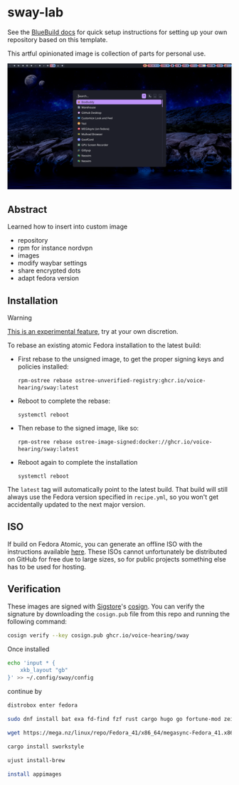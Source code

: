 # sway-lab

See the [BlueBuild docs](https://blue-build.org/how-to/setup/) for quick setup instructions for setting up your own repository based on this template.

This artful opinionated image is collection of parts for personal use. 

![sway](https://github.com/voice-hearing/sway-lab/blob/main/2025-03-31T21%3A05%3A25%2C047822887%2B01%3A00.png)
## Abstract
Learned how to insert into custom image
* repository 
* rpm for instance nordvpn
* images
* modify waybar settings
* share encrypted dots
* adapt fedora version
  
## Installation

> [!WARNING]  
> [This is an experimental feature](https://www.fedoraproject.org/wiki/Changes/OstreeNativeContainerStable), try at your own discretion.

To rebase an existing atomic Fedora installation to the latest build:

- First rebase to the unsigned image, to get the proper signing keys and policies installed:
  ```
  rpm-ostree rebase ostree-unverified-registry:ghcr.io/voice-hearing/sway:latest
  ```
- Reboot to complete the rebase:
  ```
  systemctl reboot
  ```
- Then rebase to the signed image, like so:
  ```
  rpm-ostree rebase ostree-image-signed:docker://ghcr.io/voice-hearing/sway:latest
  ```
- Reboot again to complete the installation
  ```
  systemctl reboot
  ```

The `latest` tag will automatically point to the latest build. That build will still always use the Fedora version specified in `recipe.yml`, so you won't get accidentally updated to the next major version.

## ISO

If build on Fedora Atomic, you can generate an offline ISO with the instructions available [here](https://blue-build.org/learn/universal-blue/#fresh-install-from-an-iso). These ISOs cannot unfortunately be distributed on GitHub for free due to large sizes, so for public projects something else has to be used for hosting.

## Verification

These images are signed with [Sigstore](https://www.sigstore.dev/)'s [cosign](https://github.com/sigstore/cosign). You can verify the signature by downloading the `cosign.pub` file from this repo and running the following command:

```bash
cosign verify --key cosign.pub ghcr.io/voice-hearing/sway
```

Once installed 

```bash
echo 'input * {
    xkb_layout "gb"
}' >> ~/.config/sway/config
```
continue by 
```bash
distrobox enter fedora
```
```bash
sudo dnf install bat exa fd-find fzf rust cargo hugo go fortune-mod zeitfetch python3-i3ipc ripgrep thefuck zoxide pandoc poppler-devel poppler-utils ImageMagick jq p7zip p7zip-plugins tree exiftool btop xfce4-appearance-settings lxappearance fish
```
```Bash
wget https://mega.nz/linux/repo/Fedora_41/x86_64/megasync-Fedora_41.x86_64.rpm && sudo dnf install "$PWD/megasync-Fedora_41.x86_64.rpm"
```
```bash
cargo install sworkstyle
```
```bash
ujust install-brew 
```
```bash
install appimages
```


